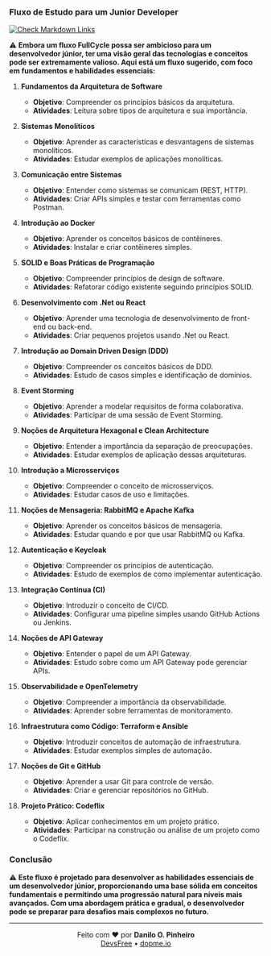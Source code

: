 ### Fluxo de Estudo para um Junior Developer

[![Check Markdown Links](https://github.com/daniloopinheiro/FullCycleJuniorDeveloper/actions/workflows/check-links.yml/badge.svg?branch=main&event=push)](https://github.com/daniloopinheiro/FullCycleJuniorDeveloper/actions/workflows/check-links.yml)

⚠️ **Embora um fluxo FullCycle possa ser ambicioso para um desenvolvedor júnior, ter uma visão geral das tecnologias e conceitos pode ser extremamente valioso. Aqui está um fluxo sugerido, com foco em fundamentos e habilidades essenciais:**

1. **Fundamentos da Arquitetura de Software**
   - **Objetivo**: Compreender os princípios básicos da arquitetura.
   - **Atividades**: Leitura sobre tipos de arquitetura e sua importância.

2. **Sistemas Monolíticos**
   - **Objetivo**: Aprender as características e desvantagens de sistemas monolíticos.
   - **Atividades**: Estudar exemplos de aplicações monolíticas.

3. **Comunicação entre Sistemas**
   - **Objetivo**: Entender como sistemas se comunicam (REST, HTTP).
   - **Atividades**: Criar APIs simples e testar com ferramentas como Postman.

4. **Introdução ao Docker**
   - **Objetivo**: Aprender os conceitos básicos de contêineres.
   - **Atividades**: Instalar e criar contêineres simples.

5. **SOLID e Boas Práticas de Programação**
   - **Objetivo**: Compreender princípios de design de software.
   - **Atividades**: Refatorar código existente seguindo princípios SOLID.

6. **Desenvolvimento com .Net ou React**
   - **Objetivo**: Aprender uma tecnologia de desenvolvimento de front-end ou back-end.
   - **Atividades**: Criar pequenos projetos usando .Net ou React.

7. **Introdução ao Domain Driven Design (DDD)**
   - **Objetivo**: Compreender os conceitos básicos de DDD.
   - **Atividades**: Estudo de casos simples e identificação de domínios.

8. **Event Storming**
   - **Objetivo**: Aprender a modelar requisitos de forma colaborativa.
   - **Atividades**: Participar de uma sessão de Event Storming.

9. **Noções de Arquitetura Hexagonal e Clean Architecture**
   - **Objetivo**: Entender a importância da separação de preocupações.
   - **Atividades**: Estudar exemplos de aplicação dessas arquiteturas.

10. **Introdução a Microsserviços**
    - **Objetivo**: Compreender o conceito de microsserviços.
    - **Atividades**: Estudar casos de uso e limitações.

11. **Noções de Mensageria: RabbitMQ e Apache Kafka**
    - **Objetivo**: Aprender os conceitos básicos de mensageria.
    - **Atividades**: Estudar quando e por que usar RabbitMQ ou Kafka.

12. **Autenticação e Keycloak**
    - **Objetivo**: Compreender os princípios de autenticação.
    - **Atividades**: Estudo de exemplos de como implementar autenticação.

13. **Integração Contínua (CI)**
    - **Objetivo**: Introduzir o conceito de CI/CD.
    - **Atividades**: Configurar uma pipeline simples usando GitHub Actions ou Jenkins.

14. **Noções de API Gateway**
    - **Objetivo**: Entender o papel de um API Gateway.
    - **Atividades**: Estudo sobre como um API Gateway pode gerenciar APIs.

15. **Observabilidade e OpenTelemetry**
    - **Objetivo**: Compreender a importância da observabilidade.
    - **Atividades**: Aprender sobre ferramentas de monitoramento.

16. **Infraestrutura como Código: Terraform e Ansible**
    - **Objetivo**: Introduzir conceitos de automação de infraestrutura.
    - **Atividades**: Estudar exemplos simples de automação.

17. **Noções de Git e GitHub**
    - **Objetivo**: Aprender a usar Git para controle de versão.
    - **Atividades**: Criar e gerenciar repositórios no GitHub.

18. **Projeto Prático: Codeflix**
    - **Objetivo**: Aplicar conhecimentos em um projeto prático.
    - **Atividades**: Participar na construção ou análise de um projeto como o Codeflix.

### Conclusão
⚠️
**Este fluxo é projetado para desenvolver as habilidades essenciais de um desenvolvedor júnior, proporcionando uma base sólida em conceitos fundamentais e permitindo uma progressão natural para níveis mais avançados. Com uma abordagem prática e gradual, o desenvolvedor pode se preparar para desafios mais complexos no futuro.**

---

<p align="center"> Feito com ❤️ por <strong>Danilo O. Pinheiro</strong><br/> <a href="https://devsfree.com.br" target="_blank">DevsFree</a> • <a href="https://dopme.io" target="_blank">dopme.io</a> </p>
